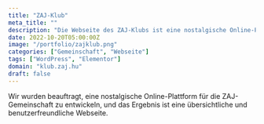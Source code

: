 ```yaml
---
title: "ZAJ-Klub"
meta_title: ""
description: "Die Webseite des ZAJ-Klubs ist eine nostalgische Online-Plattform für die Gemeinschaft"
date: 2022-10-20T05:00:00Z
image: "/portfolio/zajklub.png"
categories: ["Gemeinschaft", "Webseite"]
tags: ["WordPress", "Elementor"]
domain: "klub.zaj.hu"
draft: false
---
```


Wir wurden beauftragt, eine nostalgische Online-Plattform für die ZAJ-Gemeinschaft zu entwickeln, und das Ergebnis ist eine übersichtliche und benutzerfreundliche Webseite.